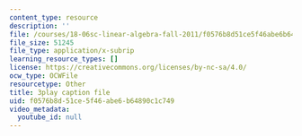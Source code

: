 ```yaml
---
content_type: resource
description: ''
file: /courses/18-06sc-linear-algebra-fall-2011/f0576b8d51ce5f46abe6b64890c1c749_l88D4r74gtM.vtt
file_size: 51245
file_type: application/x-subrip
learning_resource_types: []
license: https://creativecommons.org/licenses/by-nc-sa/4.0/
ocw_type: OCWFile
resourcetype: Other
title: 3play caption file
uid: f0576b8d-51ce-5f46-abe6-b64890c1c749
video_metadata:
  youtube_id: null
---
```

